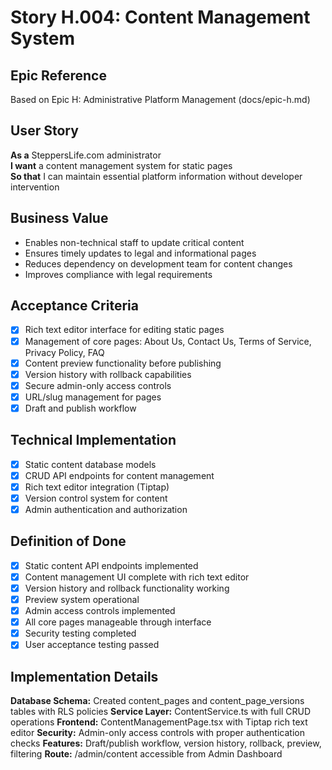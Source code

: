 # Story H.004: Content Management System

## Epic Reference
Based on Epic H: Administrative Platform Management (docs/epic-h.md)

## User Story
**As a** SteppersLife.com administrator  
**I want** a content management system for static pages  
**So that** I can maintain essential platform information without developer intervention

## Business Value
- Enables non-technical staff to update critical content
- Ensures timely updates to legal and informational pages
- Reduces dependency on development team for content changes
- Improves compliance with legal requirements

## Acceptance Criteria
- [x] Rich text editor interface for editing static pages
- [x] Management of core pages: About Us, Contact Us, Terms of Service, Privacy Policy, FAQ
- [x] Content preview functionality before publishing
- [x] Version history with rollback capabilities
- [x] Secure admin-only access controls
- [x] URL/slug management for pages
- [x] Draft and publish workflow

## Technical Implementation
- [x] Static content database models
- [x] CRUD API endpoints for content management
- [x] Rich text editor integration (Tiptap)
- [x] Version control system for content
- [x] Admin authentication and authorization

## Definition of Done
- [x] Static content API endpoints implemented
- [x] Content management UI complete with rich text editor
- [x] Version history and rollback functionality working
- [x] Preview system operational
- [x] Admin access controls implemented
- [x] All core pages manageable through interface
- [x] Security testing completed
- [x] User acceptance testing passed

## Implementation Details
**Database Schema:** Created content_pages and content_page_versions tables with RLS policies
**Service Layer:** ContentService.ts with full CRUD operations
**Frontend:** ContentManagementPage.tsx with Tiptap rich text editor
**Security:** Admin-only access controls with proper authentication checks
**Features:** Draft/publish workflow, version history, rollback, preview, filtering
**Route:** /admin/content accessible from Admin Dashboard 